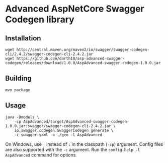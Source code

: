 # Advanced AspNetCore Swagger Codegen library

## Installation

```
wget http://central.maven.org/maven2/io/swagger/swagger-codegen-cli/2.4.2/swagger-codegen-cli-2.4.2.jar
wget https://github.com/darth10/asp-advanced-swagger-codegen/releases/download/1.0.0/AspAdvanced-swagger-codegen-1.0.0.jar
```

## Building

```
mvn package
```

## Usage

```
java -Dmodels \
    -cp AspAdvanced/target/AspAdvanced-swagger-codegen-1.0.0.jar:swagger/swagger-codegen-cli-2.4.2.jar \
    io.swagger.codegen.SwaggerCodegen generate \
    -i swagger.yaml -o ./gen -l AspAdvanced
```

On Windows, use `;` instead of `:` in the classpath (`-cp`) argument.
Config files are also supported with the `-c` argument.
Run the `config-help -l AspAdvanced` command for options.
